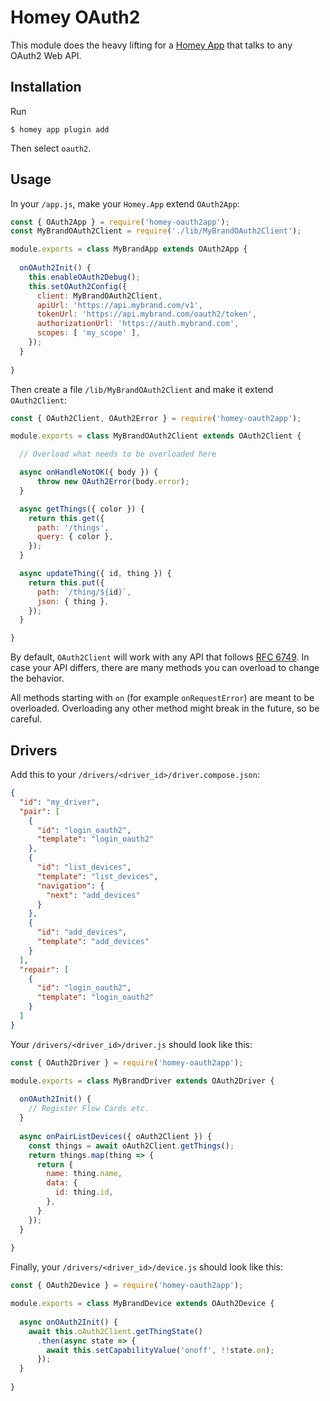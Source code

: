 # Homey OAuth2

This module does the heavy lifting for a [Homey App](https://developer.athom.com) that talks to any OAuth2 Web API.

## Installation

Run 

```
$ homey app plugin add
```

Then select `oauth2`.

## Usage

In your `/app.js`, make your `Homey.App` extend `OAuth2App`:

```javascript
const { OAuth2App } = require('homey-oauth2app');
const MyBrandOAuth2Client = require('./lib/MyBrandOAuth2Client');

module.exports = class MyBrandApp extends OAuth2App {
  
  onOAuth2Init() {
    this.enableOAuth2Debug();
    this.setOAuth2Config({
      client: MyBrandOAuth2Client,
      apiUrl: 'https://api.mybrand.com/v1',
      tokenUrl: 'https://api.mybrand.com/oauth2/token',
      authorizationUrl: 'https://auth.mybrand.com',
      scopes: [ 'my_scope' ],
    });    
  }
  
}
```

Then create a file `/lib/MyBrandOAuth2Client` and make it extend `OAuth2Client`:

```javascript
const { OAuth2Client, OAuth2Error } = require('homey-oauth2app');

module.exports = class MyBrandOAuth2Client extends OAuth2Client {

  // Overload what needs to be overloaded here

  async onHandleNotOK({ body }) {
      throw new OAuth2Error(body.error);
  }

  async getThings({ color }) {
    return this.get({
      path: '/things',
      query: { color },
    });
  }

  async updateThing({ id, thing }) {
    return this.put({
      path: `/thing/${id}`,
      json: { thing },
    });
  }

}
```

By default, `OAuth2Client` will work with any API that follows [RFC 6749](https://tools.ietf.org/html/rfc6749). In case your API differs, there are many methods you can overload to change the behavior.

All methods starting with `on` (for example `onRequestError`) are meant to be overloaded. Overloading any other method might break in the future, so be careful.

## Drivers

Add this to your `/drivers/<driver_id>/driver.compose.json`:

```json
{
  "id": "my_driver",
  "pair": [
    {
      "id": "login_oauth2",
      "template": "login_oauth2"
    },
    {
      "id": "list_devices",
      "template": "list_devices",
      "navigation": {
        "next": "add_devices"
      }
    },
    {
      "id": "add_devices",
      "template": "add_devices"
    }
  ],
  "repair": [ 
    {
      "id": "login_oauth2",
      "template": "login_oauth2"
    }
  ]
}
```

Your `/drivers/<driver_id>/driver.js` should look like this:

```javascript
const { OAuth2Driver } = require('homey-oauth2app');

module.exports = class MyBrandDriver extends OAuth2Driver {
  
  onOAuth2Init() {
    // Register Flow Cards etc.
  }
  
  async onPairListDevices({ oAuth2Client }) {
    const things = await oAuth2Client.getThings();
    return things.map(thing => {
      return {
        name: thing.name,
        data: {
          id: thing.id,
        },
      }
    });
  }
	
}
```

Finally, your `/drivers/<driver_id>/device.js` should look like this:

```javascript
const { OAuth2Device } = require('homey-oauth2app');

module.exports = class MyBrandDevice extends OAuth2Device {
  
  async onOAuth2Init() {
    await this.oAuth2Client.getThingState()
      .then(async state => {
        await this.setCapabilityValue('onoff', !!state.on);
      });
  }
	
}
```
